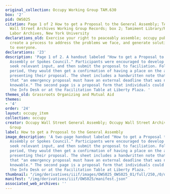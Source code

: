 ```yaml
---
original_collection: Occupy Working Group TAM.630
box: '2'
pid: OWS025
citation: Page 1 of 2 How to get a Proposal to the General Assembly; TAM.630 Occupy
  Wall Street Archives Working Group Records; box 2; Tamiment Library/Robert F. Wagner
  Labor Archives, New York University
declarations_old: Exercise your right to peaceably assemble; occupy public space;
  create a process to address the problems we face, and generate solutions accessible
  to everyone.
declarations: '23'
description: 'Page 1 of 2. A handout labeled "How to get a Proposal to the General
  Assembly or Spokes Council." Participants were encouraged to develop a proposal,
  seek relevant input, and then submit the proposal to faciliation. Following a review
  period, they would then get a confirmation of having a place on the agenda before
  presenting their proposal. The sheet includes a handwritten note that tells activists
  that "an emergency proposal must have an external deadline that was not previously
  knowable." The second page is a proposal form that individuals could drop off at
  the Info Desk or at the Facilitation Table at Liberty Plaza. '
themes_old: Grassroots Organizing and Mutual Aid
themes:
- '4'
order: '24'
layout: occupy_item
collection: occupy
creator: Occupy Wall Street General Assembly; Occupy Wall Street Archives Working
  Group
label: How to get a Proposal to the General Assembly
image_description: 'A two-page handout labeled "How to get a Proposal to the General
  Assembly or Spokes Council." Participants were encouraged to develop a proposal,
  seek relevant input, and then submit the proposal to faciliation. Following a review
  period, they would then get a confirmation of having a place on the agenda before
  presenting their proposal. The sheet includes a handwritten note that tells activists
  that "an emergency proposal must have an external deadline that was not previously
  knowable." The second page is a proposal form that individuals could drop off at
  the Info Desk or at the Facilitation Table at Liberty Plaza. '
thumbnail: "/img/derivatives/iiif/images/OWS025_OWS025_01/full/250,/0/default.jpg"
manifest: "/img/derivatives/iiif/OWS025/manifest.json"
associated_web_archives: ''
---
```

